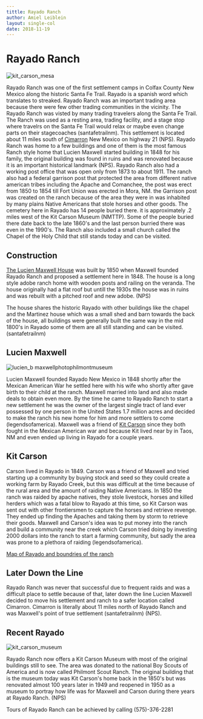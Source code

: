 ```yaml
---
tittle: Rayado Ranch
author: Amiel Leiblein
layout: single-col
date: 2018-11-19
---
```


# Rayado Ranch

![kit_carson_mesa](https://user-images.githubusercontent.com/44708187/49032346-83ce5e00-f169-11e8-8a12-9a7e58986759.jpg)

Rayado Ranch was one of the first settlement camps in Colfax County New Mexico along the historic Santa Fe Trail. Rayado is a spanish word which translates to streaked. Rayado Ranch was an important trading area because there were few other trading communities in the vicinity. The Rayado Ranch was visted by many trading travelers along the Santa Fe Trail. The Ranch was used as a resting area, trading facility, and a stage stop where travelrs on the Santa Fe Trail would relax or maybe even change parts on their stagecoaches (santafetrailnm). This settlement is located about 11 miles south of [Cimarron](https://en.wikipedia.org/wiki/Cimarron,_New_Mexico) New Mexico on highway 21 (NPS). Rayado Ranch was home to a few buildings and one of them is the most famous Ranch style home that Lucien Maxwell started building in 1848 for his family, the original building was found in ruins and was renovated because it is an important historical landmark (NPS). Rayado Ranch also had a working post office that was open only from 1873 to about 1911. The ranch also had a federal garrison post that protected the area from different native american tribes including the Apache and Comanchee, the post was erect from 1850 to 1854 till Fort Union was erected in Mora, NM. the Garrison post was created on the ranch because of the area they were in was inhabited by many plains Native Americans that stole horses and other goods. The cemetery here in Rayado has 14 people buried there. it is approximately .2 miles west of the Kit Carson Museum (NMTTP). Some of the people buried there date back to the late 1860's and the last person burried there was even in the 1990's. The Ranch also included a small church called the Chapel of the Holy Child that still stands today and can be visited.

## Construction

[The Lucien Maxwell House](https://www.legendsofamerica.com/nm-maxwell/) was built by 1850 when Maxwell founded Rayado Ranch and proposed a settlement here in 1848. The house is a long style adobe ranch home with wooden posts and railing on the veranda. The house originally had a flat roof but untill the 1930s the house was in ruins and was rebuilt with a pitched roof and new adobe. (NPS)

The house shares the historic Rayado with other buildings like the chapel and the Martinez house which was a small shed and barn towards the back of the house, all buildings were generally built the same way in the mid 1800's in Rayado some of them are all still standing and can be visited. (santafetrailnm)

## Lucien Maxwell

![lucien_b maxwellphotophilmontmuseum](https://user-images.githubusercontent.com/44708187/49032677-79609400-f16a-11e8-8c53-d86e9e814cc4.jpg)

Lucien Maxwell founded Rayado New Mexico in 1848 shortly after the Mexican American War he settled here with his wife who shortly after gave birth to their child at the ranch. Maxwell married into land and also made deals to obtain even more. By the time he came to Rayado Ranch to start a new settlement he was the owner of the largest single tract of land ever possessed by one person in the United States 1.7 million acres and decided to make the ranch his new home for him and more settlers to come (legendsofamerica). Maxwell was a friend of [Kit Carson](https://en.wikipedia.org/wiki/Kit_Carson) since they both fought in the Mexican American war and because Kit lived near by in Taos, NM and even ended up living in Rayado for a couple years.

## Kit Carson

Carson lived in Rayado in 1849. Carson was a friend of Maxwell and tried starting up a community by buying stock and seed so they could create a working farm by Rayado Creek, but this was difficult at the time because of the rural area and the amount of raiding Native Americans. In 1850 the ranch was raided by apache natives, they stole livestock, horses and killed herders which was a fatal blow to Rayado at this time, so Kit Carson was sent out with other frontiersmen to capture the horses and retrieve revenge. They ended up finding the Apaches and taking them by storm to retrieve their goods. Maxwell and Carson's idea was to put money into the ranch and build a community near the creek which Carson tried doing by investing 2000 dollars into the ranch to start a farming community, but sadly the area was prone to a plethora of raiding (legendsofamerica).

[Map of Rayado and boundries of the ranch](https://www.google.com/maps/d/viewer?mid=1sBrtCrAXFSY8QYo9SBkgCL-WhHo&msa=0&ll=36.48606606713867%2C-104.99002083007815&z=10)

## Later Down the Line

Rayado Ranch was never that successful due to frequent raids and was a difficult place to settle because of that, later down the line Lucien Maxwell decided to move his settlement and ranch to a safer location called Cimarron. Cimarron is literally about 11 miles north of Rayado Ranch and was Maxwell's point of true settlement (santafetrailnm) (NPS).

## Recent Rayado

![kit_carson_museum](https://user-images.githubusercontent.com/44708187/49117451-f15bb680-f25d-11e8-8542-10687da6a38e.jpg)

Rayado Ranch now offers a Kit Carson Museum with most of the original buildings still to see. The area was donated to the national Boy Scouts of America and is now called Philmont Scout Ranch. The original building that is the museum today was Kit Carson's home back in the 1850's but was renovated almost 100 years later in 1949 and reopened in 1950 as a museum to portray how life was for Maxwell and Carson during there years at Rayado Ranch. (NPS)

Tours of Rayado Ranch can be achieved by calling (575)-376-2281
